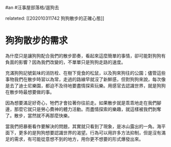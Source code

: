 #an #汪事屋部落格/遛狗去 

relateted: [[202010311742 狗狗散步的正確心態]]

# 狗狗散步的需求

為什麼只是讓狗狗配合我們的散步節奏，看起來這麼簡單的事情，卻可能對狗狗有負面的影響？因為我們改變的，不單單只是狗狗走路的速度。

充滿狗狗記號氣味的消防栓、在樹下覓食的松鼠，以及狗來狗往的公園；儘管這些事物我們在散步時習以為常，走過的路線早就沒了新鮮感，但對狗狗來說，每次像是去了迪士尼樂園，都迫不及待地要盡情探索玩樂。用感官去認識世界，就是狗狗在散步時最想要做的事。

因為想要滿足好奇心，牠們才會拉著你往前走。如果散步就是乖乖地走在我們腳邊，那麼它就只是勞心費神的體力活動。而盡情探索的樂趣，就這樣被我們剝奪了。散步，當然就不再那麼快樂。

當我們把暴衝看作要解決的問題，其實就只看到了現象，是冰山露出的一角。海平面下，更多的是狗狗想要認識世界的渴望。行為可以用許多方法抑制，但是沒有滿足的需求，有可能從意想不到的地方，用你更不想要的形式爆發出來。


